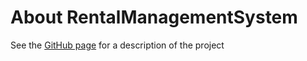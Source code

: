 # About RentalManagementSystem
See the [GitHub page](https://github.com/mamezou-tech/ers-jdk8) for a description of the project
